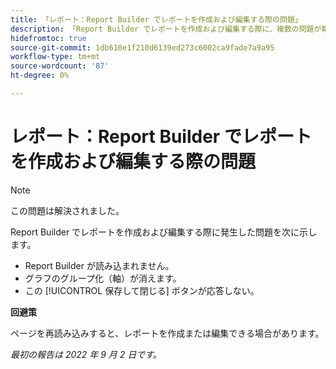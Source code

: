 ```yaml
---
title: 「レポート：Report Builder でレポートを作成および編集する際の問題」
description: 「Report Builder でレポートを作成および編集する際に、複数の問題が報告されました。」
hidefromtoc: true
source-git-commit: 1db610e1f210d6139ed273c6002ca9fade7a9a95
workflow-type: tm+mt
source-wordcount: '87'
ht-degree: 0%

---
```



# レポート：Report Builder でレポートを作成および編集する際の問題

>[!NOTE]
>
>この問題は解決されました。


Report Builder でレポートを作成および編集する際に発生した問題を次に示します。

* Report Builder が読み込まれません。
* グラフのグループ化（軸）が消えます。
* この [!UICONTROL 保存して閉じる] ボタンが応答しない。

**回避策**

ページを再読み込みすると、レポートを作成または編集できる場合があります。

_最初の報告は 2022 年 9 月 2 日です。_

